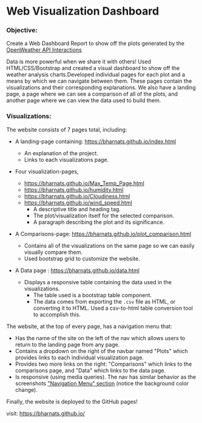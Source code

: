 # Web Visualization Dashboard
### Objective:
Create a Web Dashboard Report to show off the plots generated by the [OpenWeather API Interactions](https://github.com/bharnats/API_Interactions-WeatherPy)

Data is more powerful when we share it with others! Used HTML/CSS/Bootstrap and created a visual dashboard to show off the weather analysis charts.Developed individual pages for each plot and a means by which we can navigate between them. These pages contain the visualizations and their corresponding explanations. We also have a landing page, a page where we can see a comparison of all of the plots, and another page where we can view the data used to build them.


### Visualizations:
The website consists of 7 pages total, including:

* A landing-page containing: https://bharnats.github.io/index.html
  * An explanation of the project.
  * Links to each visualizations page.
  
* Four visualization-pages, 
   * https://bharnats.github.io/Max_Temp_Page.html
   * https://bharnats.github.io/humidity.html
   * https://bharnats.github.io/Cloudiness.html
   * https://bharnats.github.io/wind_speed.html
     * A descriptive title and heading tag.
     * The plot/visualization itself for the selected comparison.
     * A paragraph describing the plot and its significance.


* A Comparisons-page: https://bharnats.github.io/plot_comparison.html
  * Contains all of the visualizations on the same page so we can easily visually compare them.
  * Used bootstrap grid to customize the website.   
  

* A Data page : https://bharnats.github.io/data.html
  * Displays a responsive table containing the data used in the visualizations.
    * The table used is a bootstrap table component.
    * The data comes from exporting the `.csv` file as HTML, or converting it to HTML. Used a csv-to-html table conversion tool to accomplish this.
    
 The website, at the top of every page, has a navigation menu that:

* Has the name of the site on the left of the nav which allows users to return to the landing page from any page.
* Contains a dropdown on the right of the navbar named "Plots" which provides links to each individual visualization page.
* Provides two more links on the right: "Comparisons" which links to the comparisons page, and "Data" which links to the data page.
* Is responsive (using media queries). The nav has similar behavior as the screenshots ["Navigation Menu" section](#navigation-menu) (notice the background color change).

    
Finally, the website is deployed to the GitHub pages!

visit: https://bharnats.github.io/
